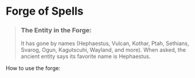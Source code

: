 # Forge of Spells

> ### The Entity in the Forge:
> It has gone by names (Hephaestus, Vulcan, Kothar, Ptah, Sethians, Svarog, Ogun, Kagutscuhi, Wayland, and more).
> When asked, the ancient entity says its favorite name is Hephaestus. 

How to use the forge:
